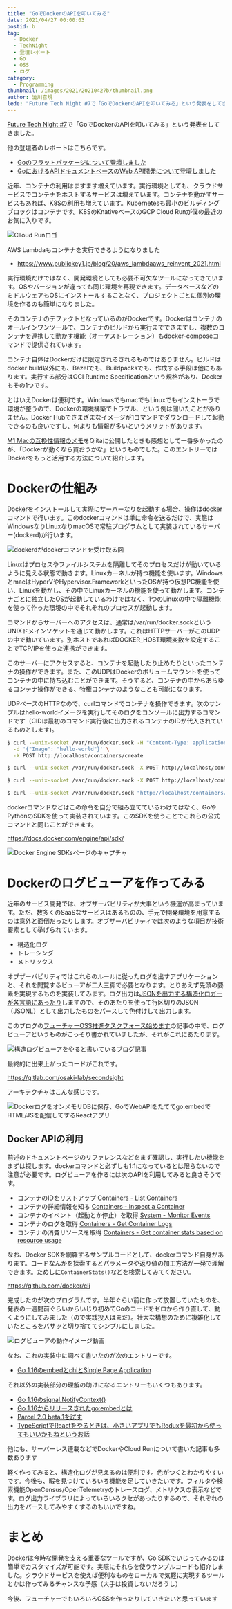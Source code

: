 ```yaml
---
title: "GoでDockerのAPIを叩いてみる"
date: 2021/04/27 00:00:03
postid: b
tag:
  - Docker
  - TechNight
  - 登壇レポート
  - Go
  - OSS
  - ログ
category:
  - Programming
thumbnail: /images/2021/20210427b/thumbnail.png
author: 澁川喜規
lede: "Future Tech Night #7で「GoでDockerのAPIを叩いてみる」という発表をしてきました。近年、コンテナの利用はますます増えています。実行環境としても、クラウドサービスでコンテナをホストするサービスは増えています。コンテナを動かすサービスもあれば、K8Sの利用も増えています。Kubernetesも最小のビルディングブロックはコンテナです。K8SのKnativeベースのGCP Cloud Runが僕の最近のお気に入りです。AWS Lambdaもコンテナを実行できるようになりました"
---
```

[Future Tech Night #7](https://future.connpass.com/event/206387/)で「GoでDockerのAPIを叩いてみる」という発表をしてきました。

他の登壇者のレポートはこちらです。

* [Goのフラットパッケージについて登壇しました](/articles/20210427a/)
* [GoにおけるAPIドキュメントベースのWeb API開発について登壇しました](/articles/20210427c/)

近年、コンテナの利用はますます増えています。実行環境としても、クラウドサービスでコンテナをホストするサービスは増えています。コンテナを動かすサービスもあれば、K8Sの利用も増えています。Kubernetesも最小のビルディングブロックはコンテナです。K8SのKnativeベースのGCP Cloud Runが僕の最近のお気に入りです。

<img src="/images/2021/20210427b/スクリーンショット_2021-03-18_23.43.23.png" alt="Clloud Runロゴ" loading="lazy">

AWS Lambdaもコンテナを実行できるようになりました

* https://www.publickey1.jp/blog/20/aws_lambdaaws_reinvent_2021.html

実行環境だけではなく、開発環境としても必要不可欠なツールになってきています。OSやバージョンが違っても同じ環境を再現できます。データベースなどのミドルウェアもOSにインストールすることなく、プロジェクトごとに個別の環境を作るのも簡単になりました。

そのコンテナのデファクトとなっているのがDockerです。Dockerはコンテナのオールインワンツールで、コンテナのビルドから実行までできますし、複数のコンテナを連携して動かす機能（オーケストレーション）もdocker-composeコマンドで提供されています。

コンテナ自体はDockerだけに限定されるされるものではありません。ビルドはdocker build以外にも、Bazelでも、Buildpacksでも、作成する手段は他にもあります。実行する部分はOCI Runtime Specificationという規格があり、Dockerもその1つです。

とはいえDockerは便利です。WindowsでもmacでもLinuxでもインストーラで環境が整うので、Dockerの環境構築でトラブル、という例は聞いたことがありません。Docker Hubでさまざまなイメージが1コマンドでダウンロードして起動できるのも良いですし、何よりも情報が多いというメリットがあります。

[M1 Macの互換性情報のメモ](https://qiita.com/shibukawa/items/797b7cbb7e530842e6f7)をQiitaに公開したときも感想として一番多かったのが、「Dockerが動くなら買おうかな」というものでした。このエントリーではDockerをもっと活用する方法について紹介します。

# Dockerの仕組み

Dockerをインストールして実際にサーバーなりを起動する場合、操作はdockerコマンドで行います。このdockerコマンドは単に命令を送るだけで、実態はWindowsなりLinuxなりmacOSで常駐プログラムとして実装されているサーバー(dockerd)が行います。

<img src="/images/2021/20210427b/スクリーンショット_2021-04-23_0.32.50.png" alt="dockerdがdockerコマンドを受け取る図" loading="lazy">

Linuxはプロセスやファイルシステムを隔離してそのプロセスだけが動いているように見える状態で動きます。Linuxカーネルが持つ機能を使います。WindowsとmacはHyperVやHypervisor.FrameworkといったOSが持つ仮想PC機能を使い、Linuxを動かし、その中でLinuxカーネルの機能を使って動かします。コンテナごとに独立したOSが起動しているわけではなく、1つのLinuxの中で隔離機能を使って作った環境の中でそれぞれのプロセスが起動します。

コマンドからサーバーへのアクセスは、通常は/var/run/docker.sockというUNIXドメインソケットを通じて動かします。これはHTTPサーバーがこのUDPの中で動いています。別ホストであればDOCKER_HOST環境変数を設定することでTCP/IPを使った連携ができます。

このサーバーにアクセスすると、コンテナを起動したり止めたりといったコンテナの操作ができます。また、このUDPはDockerのボリュームマウントを使ってコンテナの中に持ち込むことができます。そうすると、コンテナの中からあらゆるコンテナ操作ができる、特権コンテナのようなことも可能になります。

UDPベースのHTTPなので、curlコマンドでコンテナを操作できます。次のサンプルはhello-worldイメージを実行してそのログをコンソールに出力するコマンドです（CIDは最初のコマンド実行後に出力されるコンテナのIDが代入されているものとします)。

```sh
$ curl --unix-socket /var/run/docker.sock -H "Content-Type: application/json" \
  -d '{"Image": "hello-world"}' \
  -X POST http://localhost/containers/create

$ curl --unix-socket /var/run/docker.sock -X POST http://localhost/containers/${CID}/start

$ curl --unix-socket /var/run/docker.sock -X POST http://localhost/containers/${CID}/wait

$ curl --unix-socket /var/run/docker.sock "http://localhost/containers/${CID}/logs?stdout=1"
```

dockerコマンドなどはこの命令を自分で組み立てているわけではなく、GoやPythonのSDKを使って実装されています。このSDKを使うことでこれらの公式コマンドと同じことができます。

https://docs.docker.com/engine/api/sdk/

<img src="/images/2021/20210427b/スクリーンショット_2021-03-18_23.20.12.png" alt="Docker Engine SDKsページのキャプチャ" loading="lazy">

# Dockerのログビューアを作ってみる

近年のサービス開発では、オブザーバビリティが大事という機運が高まっています。ただ、数多くのSaaSなサービスはあるものの、手元で開発環境を用意するのは意外と面倒だったりします。オブザーバビリティでは次のような項目が技術要素として挙げられています。

* 構造化ログ
* トレーシング
* メトリックス

オブザーバビリティではこれらのルールに従ったログを出すアプリケーションと、それを閲覧するビューアが二人三脚で必要となります。とりあえず先頭の要素を実現するものを実装してみます。ログ出力は[JSONを出力する構造化ロガーが各言語にあったり](https://github.com/ymotongpoo/cloud-logging-configurations)しますので、そのあたりを使って行区切りのJSON（JSONL）として出力したものをパースして色付けして出力します。

このブログの[フューチャーOSS推進タスクフォース始めます](/articles/20201107/)の記事の中で、ログビューアというものがこっそり書かれていましたが、それがこれにあたります。

<img src="/images/2021/20210427b/スクリーンショット_2021-04-23_1.24.57.png" alt="構造ログビューアをやると書いているブログ記事" loading="lazy">

最終的に出来上がったコードがこれです。

https://gitlab.com/osaki-lab/secondsight

アーキテクチャはこんな感じです。

<img src="/images/2021/20210427b/スクリーンショット_2021-04-23_1.25.24.png" alt="DockerログをオンメモリDBに保存、GoでWebAPIをたててgo:embedでHTML/JSを配信してするReactアプリ" loading="lazy">

## Docker APIの利用

前述のドキュメントページのリファレンスなどをまず確認し、実行したい機能をまずは探します。dockerコマンドと必ずしも1:1になっているとは限らないので注意が必要です。ログビューアを作るには次のAPIを利用してみると良さそうです。

* コンテナのIDをリストアップ
     [Containers - List Containers](https://docs.docker.com/engine/api/v1.41/#operation/ContainerList)
* コンテナの詳細情報を知る
     [Containers - Inspect a Container](https://docs.docker.com/engine/api/v1.41/#operation/ContainerInspect)
* コンテナのイベント（起動とか停止）を取得
     [System - Monitor Events](https://docs.docker.com/engine/api/v1.41/#operation/SystemEvents)
* コンテナのログを取得
     [Containers - Get Container Logs](https://docs.docker.com/engine/api/v1.41/#operation/ContainerLogs)
* コンテナの消費リソースを取得
     [Containers - Get container stats based on resource usage](https://docs.docker.com/engine/api/v1.41/#operation/ContainerStats)

なお、Docker SDKを網羅するサンプルコードとして、dockerコマンド自身があります。コードなんかを探索するとパラメータや返り値の加工方法が一発で理解できます。ためしに``ContainerStats()``などを検索してみてください。

https://github.com/docker/cli

完成したのが次のプログラムです。半年ぐらい前に作って放置していたものを、発表の一週間前ぐらいからいじり初めてGoのコードをゼロから作り直して、動くようにしてみました（ので実践投入はまだ）。壮大な構想のために複雑化していたところをバサッと切り捨ててシンプルにしました。

<img src="/images/2021/20210427b/secondsight.gif" alt="ログビューアの動作イメージ動画" loading="lazy">

なお、これの実装中に調べて書いたのが次のエントリーです。

* [Go 1.16のembedとchiとSingle Page Application](/articles/20210408/)

それ以外の実装部分の理解の助けになるエントリーもいくつもあります。

* [Go 1.16のsignal.NotifyContext()](/articles/20210212/)
* [Go 1.16からリリースされたgo:embedとは](/articles/20210208/)
* [Parcel 2.0 beta.1を試す](/articles/20201111/)
* [TypeScriptでReactをやるときは、小さいアプリでもReduxを最初から使ってもいいかもねというお話](/articles/20200501/)

他にも、サーバーレス連載などでDockerやCloud Runについて書いた記事も多数あります

軽く作ってみると、構造化ログが見えるのは便利です。色がつくとわかりやすいです。今後も、暇を見つけていろいろ機能を足していきたいです。フィルタや検索機能OpenCensus/OpenTelemetryのトレースログ、メトリクスの表示などです。ログ出力ライブラリによっていろいろクセがあったりするので、それぞれの出力をパースしてみやすくするのもいいですね。

# まとめ

Dockerは今時な開発を支える重要なツールですが、Go SDKでいじってみるのは簡単でカスタマイズが可能です。実際にそれらを使うサンプルコードも紹介しました。クラウドサービスを使えば便利なものをローカルで気軽に実現するツールとかは作ってみるチャンスな予感（大手は投資しないだろうし）

今後、フューチャーでもいろいろOSSを作ったりしていきたいと思っています
